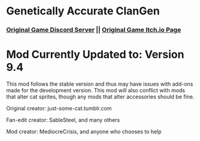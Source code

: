 # Genetically Accurate ClanGen

### [Original Game Discord Server](https://discord.gg/rnFQqyPZ7K) || [Original Game Itch.io Page](https://sablesteel.itch.io/clan-gen-fan-edit)

# Mod Currently Updated to: Version 9.4
This mod follows the stable version and thus may have issues with add-ons made for the development version. This mod will also conflict with mods that alter cat sprites, though any mods that alter accessories should be fine.

Original creator: just-some-cat.tumblr.com

Fan-edit creator: SableSteel, and many others

Mod creator: MediocreCrisis, and anyone who chooses to help
